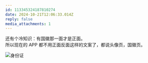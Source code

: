 ```yaml
---
id: 113345324187810274
date: 2024-10-21T12:06:33.014Z
reply: false
media_attachments: 1
---
```


还有个冷知识：有国徽那一面才是正面。  
所以现在的 APP 都不用正面反面这样的文案了，都说头像页，国徽页。

![身份证](https://files.e5n.cc/media_attachments/files/113/345/323/911/613/697/original/d72f56179ca07824.jpg)
